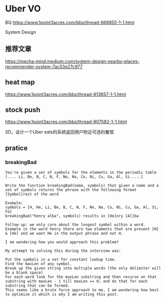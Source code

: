 # Uber VO




BQ 
https://www.1point3acres.com/bbs/thread-668855-1-1.html


System Design

## 推荐文章
https://mecha-mind.medium.com/system-design-nearby-places-recommender-system-7ac53e27c977


## heat map


https://www.1point3acres.com/bbs/thread-913657-1-1.html


## stock push

https://www.1point3acres.com/bbs/thread-907582-1-1.html

 SD，设计一个Uber eats的系统返回用户附近可选的餐馆‍‍‍‌‌‍‌‍‌‍‌‍‌‍‌‌‌‌‍‌





## pratice

### 

### breakingBad
```
You're given a set of symbols for the elements in the periodic table [.... Li, Be, B, C, N, F, Ne, Na, Co, Ni, Cu, Ga, Al, Si.....]

Write the function breakingBad(name, symbols) that given a name and a set of symbols returns the phrase with the following format [Symbol]rest of the word

Example:
symbols = [H, He, Li, Be, B, C, N, F, Ne, Na, Co, Ni, Cu, Ga, Al, Si, Fa]
breakingBad("henry alba", symbols) results in [He]nry [Al]ba

Follow up: we only care about the longest symbol within a word. Example in the word henry there are two elements that are present [H] & [He] and we want He in the output phrase and not H.

I am wondering how you would approach this problem?

My attempt to solving this during the interview was:

Put the symbols in a set for constant lookup time.
Find the maxLen of any symbol.
Break up the given string into multiple words (the only delimiter will be a blank space)
For each word look for the maxLen substring and then recurse on that substring with maxLen - 1 till maxLen == 0; and do that for each substring that can be formed.
This seems like a brute force approach to me, I am wondering how best to optimize it which is why I am writing this post.
```
